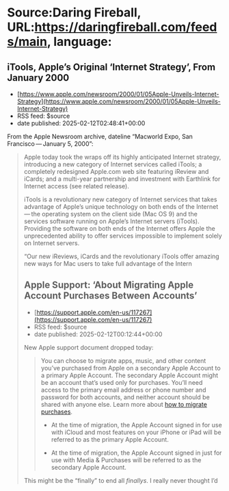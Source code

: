 # Source:Daring Fireball, URL:https://daringfireball.com/feeds/main, language:

## iTools, Apple’s Original ‘Internet Strategy’, From January 2000
 - [https://www.apple.com/newsroom/2000/01/05Apple-Unveils-Internet-Strategy](https://www.apple.com/newsroom/2000/01/05Apple-Unveils-Internet-Strategy)
 - RSS feed: $source
 - date published: 2025-02-12T02:48:41+00:00

<p>From the Apple Newsroom archive, dateline “Macworld Expo, San Francisco — January 5, 2000”:</p>

<blockquote>
  <p>Apple today took the wraps off its highly anticipated Internet
strategy, introducing a new category of Internet services called
iTools; a completely redesigned Apple.com web site featuring
iReview and iCards; and a multi-year partnership and investment
with Earthlink for Internet access (see related release).</p>

<p>iTools is a revolutionary new category of Internet services that
takes advantage of Apple’s unique technology on both ends of the
Internet — the operating system on the client side (Mac OS 9) and
the services software running on Apple’s Internet servers
(iTools). Providing the software on both ends of the Internet
offers Apple the unprecedented ability to offer services
impossible to implement solely on Internet servers.</p>

<p>“Our new iReviews, iCards and the revolutionary iTools offer
amazing new ways for Mac users to take full advantage of the
Intern

## Apple Support: ‘About Migrating Apple Account Purchases Between Accounts’
 - [https://support.apple.com/en-us/117267](https://support.apple.com/en-us/117267)
 - RSS feed: $source
 - date published: 2025-02-12T00:12:44+00:00

<p>New Apple support document dropped today:</p>

<blockquote>
  <p>You can choose to migrate apps, music, and other content you’ve
purchased from Apple on a secondary Apple Account to a primary
Apple Account. The secondary Apple Account might be an account
that’s used only for purchases. You’ll need access to the primary
email address or phone number and password for both accounts, and
neither account should be shared with anyone else. Learn more
about <a href="https://support.apple.com/en-us/117294">how to migrate
purchases</a>.</p>

<ul>
<li><p>At the time of migration, the Apple Account signed in for use
with iCloud and most features on your iPhone or iPad will be
referred to as the primary Apple Account.</p></li>
<li><p>At the time of migration, the Apple Account signed in just for
use with Media &amp; Purchases will be referred to as the secondary
Apple Account.</p></li>
</ul>
</blockquote>

<p>This might be the “finally” to end all <em>finallys</em>. I really never thought I’d

